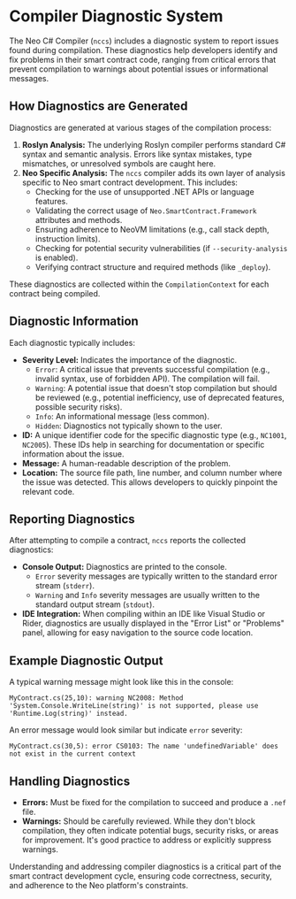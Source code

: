 # Compiler Diagnostic System

The Neo C# Compiler (`nccs`) includes a diagnostic system to report issues found during compilation. These diagnostics help developers identify and fix problems in their smart contract code, ranging from critical errors that prevent compilation to warnings about potential issues or informational messages.

## How Diagnostics are Generated

Diagnostics are generated at various stages of the compilation process:

1.  **Roslyn Analysis:** The underlying Roslyn compiler performs standard C# syntax and semantic analysis. Errors like syntax mistakes, type mismatches, or unresolved symbols are caught here.
2.  **Neo Specific Analysis:** The `nccs` compiler adds its own layer of analysis specific to Neo smart contract development. This includes:
    *   Checking for the use of unsupported .NET APIs or language features.
    *   Validating the correct usage of `Neo.SmartContract.Framework` attributes and methods.
    *   Ensuring adherence to NeoVM limitations (e.g., call stack depth, instruction limits).
    *   Checking for potential security vulnerabilities (if `--security-analysis` is enabled).
    *   Verifying contract structure and required methods (like `_deploy`).

These diagnostics are collected within the `CompilationContext` for each contract being compiled.

## Diagnostic Information

Each diagnostic typically includes:

*   **Severity Level:** Indicates the importance of the diagnostic.
    *   `Error`: A critical issue that prevents successful compilation (e.g., invalid syntax, use of forbidden API). The compilation will fail.
    *   `Warning`: A potential issue that doesn't stop compilation but should be reviewed (e.g., potential inefficiency, use of deprecated features, possible security risks).
    *   `Info`: An informational message (less common).
    *   `Hidden`: Diagnostics not typically shown to the user.
*   **ID:** A unique identifier code for the specific diagnostic type (e.g., `NC1001`, `NC2005`). These IDs help in searching for documentation or specific information about the issue.
*   **Message:** A human-readable description of the problem.
*   **Location:** The source file path, line number, and column number where the issue was detected. This allows developers to quickly pinpoint the relevant code.

## Reporting Diagnostics

After attempting to compile a contract, `nccs` reports the collected diagnostics:

*   **Console Output:** Diagnostics are printed to the console.
    *   `Error` severity messages are typically written to the standard error stream (`stderr`).
    *   `Warning` and `Info` severity messages are usually written to the standard output stream (`stdout`).
*   **IDE Integration:** When compiling within an IDE like Visual Studio or Rider, diagnostics are usually displayed in the "Error List" or "Problems" panel, allowing for easy navigation to the source code location.

## Example Diagnostic Output

A typical warning message might look like this in the console:

```
MyContract.cs(25,10): warning NC2008: Method 'System.Console.WriteLine(string)' is not supported, please use 'Runtime.Log(string)' instead.
```

An error message would look similar but indicate `error` severity:

```
MyContract.cs(30,5): error CS0103: The name 'undefinedVariable' does not exist in the current context
```

## Handling Diagnostics

*   **Errors:** Must be fixed for the compilation to succeed and produce a `.nef` file.
*   **Warnings:** Should be carefully reviewed. While they don't block compilation, they often indicate potential bugs, security risks, or areas for improvement. It's good practice to address or explicitly suppress warnings.

Understanding and addressing compiler diagnostics is a critical part of the smart contract development cycle, ensuring code correctness, security, and adherence to the Neo platform's constraints.

